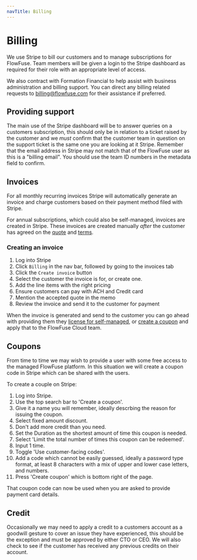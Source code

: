 ```yaml
---
navTitle: Billing
---
```


# Billing

We use Stripe to bill our customers and to manage subscriptions for FlowFuse.
Team members will be given a login to the  Stripe dashboard as required for
their role with an appropriate level of access.

We also contract with Formation Financial to help assist with business administration and billing support. You can direct any billing related requests to billing@flowfuse.com for their assistance if preferred.

## Providing support

The main use of the Stripe dashboard will be to answer queries on a customers subscription, this should only be in relation to a ticket raised by the customer and we *must* confirm that the customer team in question on the support ticket is the same one you are looking at it Stripe. Remember that the email address in Stripe may not match that of the FlowFuse user as this is a "billing email". You should use the team ID numbers in the metadata field to confirm.

## Invoices

For all monthly recurring invoices Stripe will automatically generate an invoice
and charge customers based on their payment method filed with Stripe.

For annual subscriptions, which could also be self-managed, invoices are created
in Stripe. These invoices are created manually *after* the customer has agreed
on the [quote](../sales/pricing.md#generating-a-quote-and-order-form) and
[terms](../legal/#subscription-agreement).

### Creating an invoice

1. Log into Stripe
1. Click `Billing` in the nav bar, followed by going to the invoices tab
1. Click the `Create invoice` button
1. Select the customer the invoice is for, or create one.
1. Add the line items with the right pricing
1. Ensure customers can pay with ACH and Credit card
1. Mention the accepted quote in the memo
1. Review the invoice and send it to the customer for payment

When the invoice is generated and send to the customer you can go ahead with
providing them they [license for self-managed](../sales/pricing.md#generating-a-license),
or [create a coupon](#coupons) and apply that to the FlowFuse Cloud team.

## Coupons

From time to time we may wish to provide a user with some free access to 
the managed FlowFuse platform. In this situation we will create a coupon code
in Stripe which can be shared with the users.

To create a couple on Stripe:

1. Log into Stripe.
2. Use the top search bar to 'Create a coupon'. 
3. Give it a name you will remember, ideally descrbing the reason for issuing the coupon.
4. Select fixed amount discount.
5. Don't add more credit than you need.
6. Set the Duration as the shortest amount of time this coupon is needed.
7. Select 'Limit the total number of times this coupon can be redeemed'.
8. Input 1 time.
9. Toggle 'Use customer-facing codes'.
10. Add a code which cannot be easily guessed, ideally a password type format, at least 8 characters with a mix of upper and lower case letters, and numbers.
11. Press 'Create coupon' which is bottom right of the page.

That coupon code can now be used when you are asked to provide payment card details.

## Credit

Occasionally we may need to apply a credit to a customers account as a goodwill gesture to cover an issue they have experienced, this should be the exception and must be approved by either CTO or CEO. We will also check to see if the customer has received any previous credits on their account.
